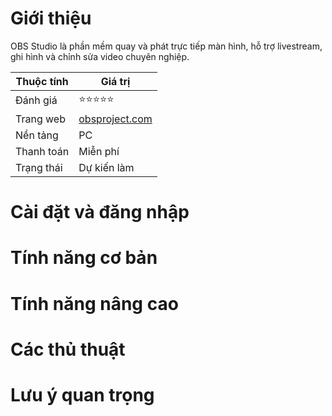 # Giới thiệu
OBS Studio là phần mềm quay và phát trực tiếp màn hình, hỗ trợ livestream, ghi hình và chỉnh sửa video chuyên nghiệp.

| Thuộc tính         | Giá trị                                  |
|--------------------|------------------------------------------|
| Đánh giá           | ⭐⭐⭐⭐⭐                                   |
| Trang web          | [obsproject.com](https://obsproject.com) |
| Nền tảng           | PC                                       |
| Thanh toán         | Miễn phí                                 |
| Trạng thái         | Dự kiến làm                              |

# Cài đặt và đăng nhập

# Tính năng cơ bản

# Tính năng nâng cao

# Các thủ thuật

# Lưu ý quan trọng
